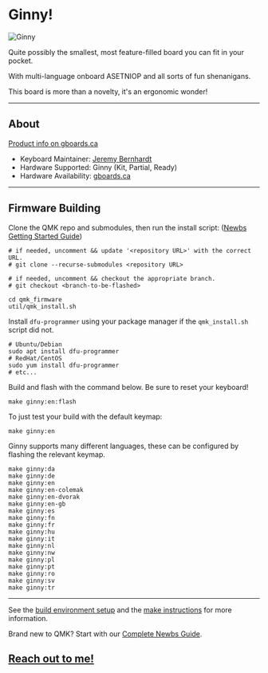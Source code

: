 # Ginny!

![Ginny](https://assets.bigcartel.com/product_images/247416878/IMG_20191025_1424438-01.jpeg)

Quite possibly the smallest, most feature-filled board you can fit in your pocket.

With multi-language onboard ASETNIOP and all sorts of fun shenanigans.

This board is more than a novelty, it's an ergonomic wonder!

---

## About

[Product info on gboards.ca](https://www.gboards.ca/product/ginni/)

* Keyboard Maintainer: [Jeremy Bernhardt](https://github.com/germ)  
* Hardware Supported: Ginny (Kit, Partial, Ready)   
* Hardware Availability: [gboards.ca](http://gboards.ca)  

---

## Firmware Building
Clone the QMK repo and submodules, then run the install script: ([Newbs Getting Started Guide](https://beta.docs.qmk.fm/newbs/newbs_getting_started))

    # if needed, uncomment && update '<repository URL>' with the correct URL.
    # git clone --recurse-submodules <repository URL>
    
    # if needed, uncomment && checkout the appropriate branch.
    # git checkout <branch-to-be-flashed>
    
    cd qmk_firmware
    util/qmk_install.sh

Install `dfu-programmer` using your package manager if the `qmk_install.sh` script did not.

    # Ubuntu/Debian    
    sudo apt install dfu-programmer
    # RedHat/CentOS
    sudo yum install dfu-programmer
    # etc...

Build and flash with the command below. Be sure to reset your keyboard!

    make ginny:en:flash

To just test your build with the default keymap:
   
    make ginny:en

Ginny supports many different languages, these can be configured by flashing the relevant keymap.

    make ginny:da
    make ginny:de
    make ginny:en
    make ginny:en-colemak
    make ginny:en-dvorak
    make ginny:en-gb
    make ginny:es
    make ginny:fn
    make ginny:fr
    make ginny:hu
    make ginny:it
    make ginny:nl
    make ginny:nw
    make ginny:pl
    make ginny:pt
    make ginny:ro
    make ginny:sv
    make ginny:tr

---

See the [build environment setup](https://docs.qmk.fm/#/getting_started_build_tools) and the [make instructions](https://docs.qmk.fm/#/getting_started_make_guide) for more information.

Brand new to QMK? Start with our [Complete Newbs Guide](https://docs.qmk.fm/#/newbs).

## [Reach out to me!](mailto:bernhardtjeremy@gmail.com)
